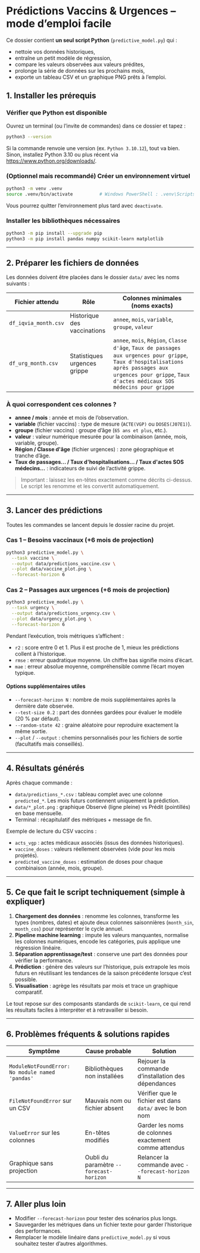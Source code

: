 # Prédictions Vaccins & Urgences – mode d’emploi facile

Ce dossier contient **un seul script Python** (`predictive_model.py`) qui :
- nettoie vos données historiques,
- entraîne un petit modèle de régression,
- compare les valeurs observées aux valeurs prédites,
- prolonge la série de données sur les prochains mois,
- exporte un tableau CSV et un graphique PNG prêts à l’emploi.


## 1. Installer les prérequis

### Vérifier que Python est disponible
Ouvrez un terminal (ou l’invite de commandes) dans ce dossier et tapez :
```bash
python3 --version
```
Si la commande renvoie une version (ex. `Python 3.10.12`), tout va bien.  
Sinon, installez Python 3.10 ou plus récent via https://www.python.org/downloads/.

### (Optionnel mais recommandé) Créer un environnement virtuel
```bash
python3 -m venv .venv
source .venv/bin/activate          # Windows PowerShell : .venv\Scripts\Activate.ps1
```
Vous pourrez quitter l’environnement plus tard avec `deactivate`.

### Installer les bibliothèques nécessaires
```bash
python3 -m pip install --upgrade pip
python3 -m pip install pandas numpy scikit-learn matplotlib
```

---

## 2. Préparer les fichiers de données

Les données doivent être placées dans le dossier `data/` avec les noms suivants :

| Fichier attendu | Rôle | Colonnes minimales (noms exacts) |
| --- | --- | --- |
| `df_iqvia_month.csv` | Historique des vaccinations | `annee`, `mois`, `variable`, `groupe`, `valeur` |
| `df_urg_month.csv` | Statistiques urgences grippe | `annee`, `mois`, `Région`, `Classe d'âge`, `Taux de passages aux urgences pour grippe`, `Taux d'hospitalisations après passages aux urgences pour grippe`, `Taux d'actes médicaux SOS médecins pour grippe` |

### À quoi correspondent ces colonnes ?
- **annee / mois** : année et mois de l’observation.
- **variable** (fichier vaccins) : type de mesure (`ACTE(VGP)` ou `DOSES(J07E1)`).
- **groupe** (fichier vaccins) : groupe d’âge (`65 ans et plus`, etc.).
- **valeur** : valeur numérique mesurée pour la combinaison (année, mois, variable, groupe).
- **Région / Classe d'âge** (fichier urgences) : zone géographique et tranche d’âge.
- **Taux de passages... / Taux d'hospitalisations... / Taux d'actes SOS médecins...** : indicateurs de suivi de l’activité grippe.

> Important : laissez les en-têtes exactement comme décrits ci-dessus. Le script les renomme et les convertit automatiquement.

---

## 3. Lancer des prédictions

Toutes les commandes se lancent depuis le dossier racine du projet.

### Cas 1 – Besoins vaccinaux (+6 mois de projection)
```bash
python3 predictive_model.py \
  --task vaccine \
  --output data/predictions_vaccine.csv \
  --plot data/vaccine_plot.png \
  --forecast-horizon 6
```

### Cas 2 – Passages aux urgences (+6 mois de projection)
```bash
python3 predictive_model.py \
  --task urgency \
  --output data/predictions_urgency.csv \
  --plot data/urgency_plot.png \
  --forecast-horizon 6
```

Pendant l’exécution, trois métriques s’affichent :
- `r2` : score entre 0 et 1. Plus il est proche de 1, mieux les prédictions collent à l’historique.
- `rmse` : erreur quadratique moyenne. Un chiffre bas signifie moins d’écart.
- `mae` : erreur absolue moyenne, compréhensible comme l’écart moyen typique.

#### Options supplémentaires utiles
- `--forecast-horizon N` : nombre de mois supplémentaires après la dernière date observée.
- `--test-size 0.2` : part des données gardées pour évaluer le modèle (20 % par défaut).
- `--random-state 42` : graine aléatoire pour reproduire exactement la même sortie.
- `--plot` / `--output` : chemins personnalisés pour les fichiers de sortie (facultatifs mais conseillés).

---

## 4. Résultats générés

Après chaque commande :
- `data/predictions_*.csv` : tableau complet avec une colonne `predicted_*`. Les mois futurs contiennent uniquement la prédiction.
- `data/*_plot.png` : graphique Observé (ligne pleine) vs Prédit (pointillés) en base mensuelle.
- Terminal : récapitulatif des métriques + message de fin.

Exemple de lecture du CSV vaccins :
- `acts_vgp` : actes médicaux associés (issus des données historiques).
- `vaccine_doses` : valeurs réellement observées (vide pour les mois projetés).
- `predicted_vaccine_doses` : estimation de doses pour chaque combinaison (année, mois, groupe).

---

## 5. Ce que fait le script techniquement (simple à expliquer)

1. **Chargement des données** : renomme les colonnes, transforme les types (nombres, dates) et ajoute deux colonnes saisonnières (`month_sin`, `month_cos`) pour représenter le cycle annuel.
2. **Pipeline machine learning** : impute les valeurs manquantes, normalise les colonnes numériques, encode les catégories, puis applique une régression linéaire.
3. **Séparation apprentissage/test** : conserve une part des données pour vérifier la performance.
4. **Prédiction** : génère des valeurs sur l’historique, puis extrapole les mois futurs en réutilisant les tendances de la saison précédente lorsque c’est possible.
5. **Visualisation** : agrège les résultats par mois et trace un graphique comparatif.

Le tout repose sur des composants standards de `scikit-learn`, ce qui rend les résultats faciles à interpréter et à retravailler si besoin.

---

## 6. Problèmes fréquents & solutions rapides

| Symptôme | Cause probable | Solution |
| --- | --- | --- |
| `ModuleNotFoundError: No module named 'pandas'` | Bibliothèques non installées | Rejouer la commande d’installation des dépendances |
| `FileNotFoundError` sur un CSV | Mauvais nom ou fichier absent | Vérifier que le fichier est dans `data/` avec le bon nom |
| `ValueError` sur les colonnes | En-têtes modifiés | Garder les noms de colonnes exactement comme attendus |
| Graphique sans projection | Oubli du paramètre `--forecast-horizon` | Relancer la commande avec `--forecast-horizon N` |

---

## 7. Aller plus loin

- Modifier `--forecast-horizon` pour tester des scénarios plus longs.
- Sauvegarder les métriques dans un fichier texte pour garder l’historique des performances.
- Remplacer le modèle linéaire dans `predictive_model.py` si vous souhaitez tester d’autres algorithmes.


